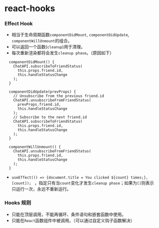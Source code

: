 # react-hooks

### Effect Hook

- 相当于生命周期函数`componentDidMount`, `componentDidUpdate`, `componentWillUnmount`的组合。
- 可以返回一个函数(`cleanup`)用于清理。
- 每次重新渲染都将会发生`cleanup phase`。（原因如下）
```
  componentDidMount() {
    ChatAPI.subscribeToFriendStatus(
      this.props.friend.id,
      this.handleStatusChange
    );
  }

  componentDidUpdate(prevProps) {
    // Unsubscribe from the previous friend.id
    ChatAPI.unsubscribeFromFriendStatus(
      prevProps.friend.id,
      this.handleStatusChange
    );
    // Subscribe to the next friend.id
    ChatAPI.subscribeToFriendStatus(
      this.props.friend.id,
      this.handleStatusChange
    );
  }

  componentWillUnmount() {
    ChatAPI.unsubscribeFromFriendStatus(
      this.props.friend.id,
      this.handleStatusChange
    );
  }
```
- `useEffect(() => {document.title = You clicked ${count} times;}, [count]); ` ，指定只有当`count`变化才发生`cleanup phase`；如果为`[]`则表示只运行一次，永远不重新运行。

### Hooks 规则

- 只能在顶层调用，不能再循环、条件语句和嵌套函数中使用。
- 只能在`React`函数组件中被调用。（可以通过自定义钩子函数解决）
